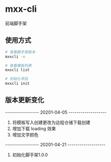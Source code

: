 # mxx-cli

前端脚手架

## 使用方式

```bash
# 查看脚手架版本
mxxcli -v

# 查看模板列表
mxxcli list

# 初始化项目
mxxcli init
```

## 版本更新变化

-----------------  20201-04-05 -------------------

1. 将模板写入创建更改为远程仓储下载创建
2. 增加下载 loading 效果
3. 增加文字颜色

-----------------  20201-04-21 -------------------

1. 初始化脚手架1.0.0
